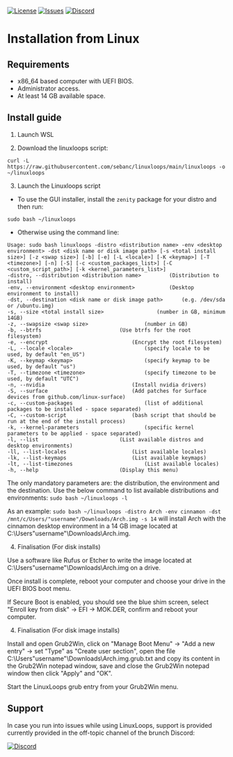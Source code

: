 <div id="top"></div>

<!-- Shields/Logos -->
[![License][license-shield]][license-url]
[![Issues][issues-shield]][issues-url]
[![Discord][discord-shield]][discord-url]

<!-- Installation Guide -->
# Installation from Linux

## Requirements
- x86_64 based computer with UEFI BIOS.
- Administrator access.
- At least 14 GB available space.

## Install guide

1. Launch WSL

2. Download the linuxloops script:

`curl -L https://raw.githubusercontent.com/sebanc/linuxloops/main/linuxloops -o ~/linuxloops`
  
3. Launch the Linuxloops script

- To use the GUI installer, install the `zenity` package for your distro and then run:

`sudo bash ~/linuxloops`

- Otherwise using the command line:
```
Usage: sudo bash linuxloops -distro <distribution name> -env <desktop environment> -dst <disk name or disk image path> [-s <total install size>] [-z <swap size>] [-b] [-e] [-L <locale>] [-K <keymap>] [-T <timezone>] [-n] [-S] [-c <custom_packages_list>] [-C <custom_script_path>] [-k <kernel_parameters_list>]
-distro, --distribution <distribution name>			(Distribution to install)
-env, --environment <desktop environment>			(Desktop environment to install)
-dst, --destination <disk name or disk image path>		(e.g. /dev/sda or /ubuntu.img)
-s, --size <total install size>					(number in GB, minimum 14GB)
-z, --swapsize <swap size>					(number in GB)
-b, --btrfs							(Use btrfs for the root filesystem)
-e, --encrypt							(Encrypt the root filesystem)
-L, --locale <locale>						(specify locale to be used, by default "en_US")
-K, --keymap <keymap>						(specify keymap to be used, by default "us")
-T, --timezone <timezone>					(specify timezone to be used, by default "UTC")
-n, --nvidia							(Install nvidia drivers)
-S, --surface							(Add patches for Surface devices from github.com/linux-surface)
-c, --custom-packages						(list of additional packages to be installed - space separated)
-C, --custom-script						(bash script that should be run at the end of the install process)
-k, --kernel-parameters						(specific kernel parameters to be applied - space separated)
-l, --list							(List available distros and desktop environments)
-ll, --list-locales						(List available locales)
-lk, --list-keymaps						(List available keymaps)
-lt, --list-timezones						(List available locales)
-h, --help							(Display this menu)
```

The only mandatory parameters are: the distribution, the environment and the destination. Use the below command to list available distributions and environments:
`sudo bash ~/linuxloops -l`

As an example:
`sudo bash ~/linuxloops -distro Arch -env cinnamon -dst /mnt/c/Users/"username"/Downloads/Arch.img -s 14` will install Arch with the cinnamon desktop environment in a 14 GB image located at C:\Users\"username"\Downloads\Arch.img.

4. Finalisation (For disk installs)

Use a software like Rufus or Etcher to write the image located at C:\Users\"username"\Downloads\Arch.img on a drive.

Once install is complete, reboot your computer and choose your drive in the UEFI BIOS boot menu.

If Secure Boot is enabled, you should see the blue shim screen, select "Enroll key from disk" -> EFI -> MOK.DER, confirm and reboot your computer.

4. Finalisation (For disk image installs)

Install and open Grub2Win, click on "Manage Boot Menu" -> "Add a new entry" -> set "Type" as "Create user section", open the file C:\Users\"username"\Downloads\Arch.img.grub.txt and copy its content in the Grub2Win notepad window, save and close the Grub2Win notepad window then click "Apply" and "OK".

Start the LinuxLoops grub entry from your Grub2Win menu.

## Support

In case you run into issues while using LinuxLoops, support is provided currently provided in the off-topic channel of the brunch Discord:

[![Discord][discord-shield]][discord-url]

<!-- Reference Links -->
<!-- Badges -->
[license-shield]: https://img.shields.io/github/license/sebanc/linuxloops?label=License&logo=Github&style=flat-square
[license-url]: ./LICENSE
[issues-shield]: https://img.shields.io/github/issues/sebanc/linuxloops?label=Issues&logo=Github&style=flat-square
[issues-url]: https://github.com/sebanc/linuxloops/issues
[discord-shield]: https://img.shields.io/badge/Discord-Join-7289da?style=flat-square&logo=discord&logoColor=%23FFFFFF
[discord-url]: https://discord.gg/x2EgK2M

